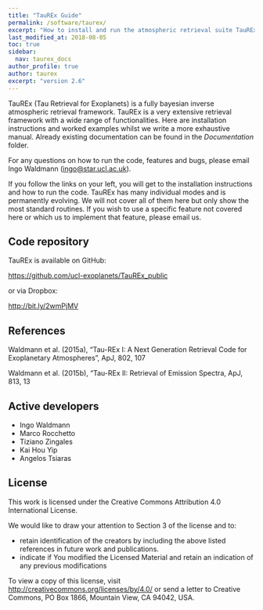 ```yaml
---
title: "TauREx Guide"
permalink: /software/taurex/
excerpt: "How to install and run the atmospheric retrieval suite TauREx"
last_modified_at: 2018-08-05
toc: true
sidebar:
  nav: taurex_docs
author_profile: true
author: taurex
excerpt: "version 2.6"
---
```



TauREx (Tau Retrieval for Exoplanets) is a fully bayesian inverse atmospheric retrieval framework.
TauREx is a very extensive retrieval framework with a wide range of functionalities. Here are installation instructions and worked examples whilst we write a more exhaustive manual.
Already existing documentation can be found in the *Documentation* folder.

For any questions on how to run the code, features and bugs, please email Ingo Waldmann (ingo@star.ucl.ac.uk).

If you follow the links on your left, you will get to the installation instructions and how to run the code. TauREx has many individual modes and is permanently evolving. We will not cover all of them here but only show the most standard routines. If you wish to use a specific feature not covered here or which us to implement that feature, please email us.

## Code repository

TauREx is available on GitHub:

<https://github.com/ucl-exoplanets/TauREx_public>

or via Dropbox:

<http://bit.ly/2wmPjMV>


## References
Waldmann et al. (2015a), “Tau-REx I: A Next Generation Retrieval Code for Exoplanetary Atmospheres”, ApJ, 802, 107

Waldmann et al. (2015b), “Tau-REx II: Retrieval of Emission Spectra, ApJ, 813, 13

## Active developers
- Ingo Waldmann
- Marco Rocchetto
- Tiziano Zingales
- Kai Hou Yip
- Angelos Tsiaras


## License
This work is licensed under the Creative Commons Attribution 4.0 International License.

We would like to draw your attention to Section 3 of the license and to:
- retain identification of the creators by including the above listed references in future work and publications.
- indicate if You modified the Licensed Material and retain an indication of any previous modifications

To view a copy of this license, visit <http://creativecommons.org/licenses/by/4.0/> or send a letter to Creative Commons, PO Box 1866, Mountain View, CA 94042, USA.
